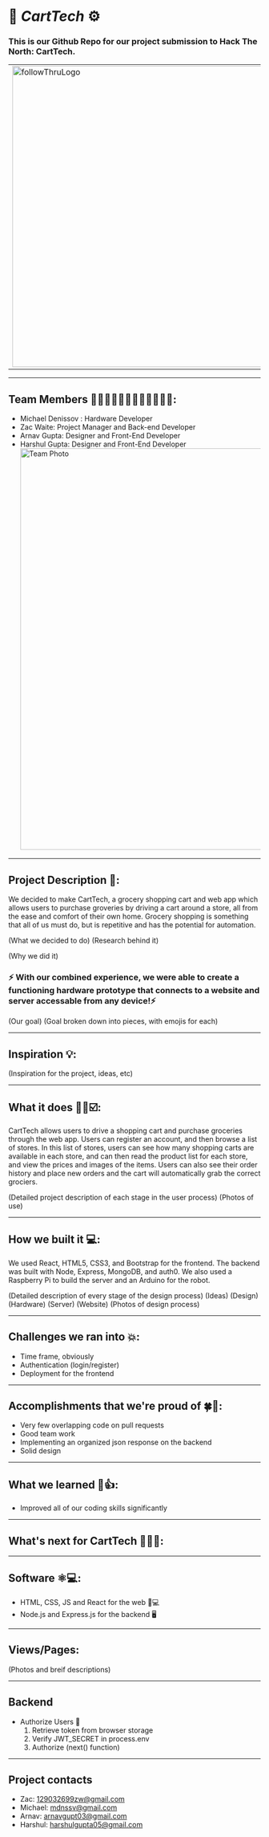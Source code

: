# 🛒 _CartTech_ ⚙️

### This is our Github Repo for our project submission to Hack The North: CartTech.

<table>
    <tr>
        <td>
        <img src="https://user-images.githubusercontent.com/68486874/133670101-732fb286-151d-42a0-b6d2-0704dbb9d2e4.png" alt="followThruLogo" width="600" />
        </td>
        <td>
        "Grocery Shopping is a repetive, menial task, which means it is ripe for automation. Also, as we learned in the past 2 years, having these warehouse-like stores as a congregation point comes with many drawbacks. CartTech is here to make the process easier than ever.
        </td>
    </tr>
</table>

---

## Team Members 👨🏻‍🏭👨🏻‍💻👨🏽‍💻🧑🏽‍💻:

- Michael Denissov : Hardware Developer
- Zac Waite: Project Manager and Back-end Developer
- Arnav Gupta: Designer and Front-End Developer
- Harshul Gupta: Designer and Front-End Developer
  <img width="800" alt="Team Photo" src="https://user-images.githubusercontent.com/68486874/133870564-7903ad5c-38dc-4533-95e1-a2c6e8e67df7.png">

---

## Project Description 📝:

We decided to make CartTech, a grocery shopping cart and web app which allows users to purchase groveries by driving a cart around a store, all from the ease and comfort of their own home. Grocery shopping is something that all of us must do, but is repetitive and has the potential for automation.

(What we decided to do)
(Research behind it)

(Why we did it)

### **⚡️ With our combined experience, we were able to create a functioning hardware prototype that connects to a website and server accessable from any device!⚡️**

(Our goal)
(Goal broken down into pieces, with emojis for each)

---

## Inspiration 💡:

(Inspiration for the project, ideas, etc)

---

## What it does 🛒📱☑️:

CartTech allows users to drive a shopping cart and purchase groceries through the web app. Users can register an account, and then browse a list of stores. In this list of stores, users can see how many shopping carts are available in each store, and can then read the product list for each store, and view the prices and images of the items. Users can also see their order history and place new orders and the cart will automatically grab the correct grociers.

(Detailed project description of each stage in the user process)
(Photos of use)

---

## How we built it 💻:

We used React, HTML5, CSS3, and Bootstrap for the frontend. The backend was built with Node, Express, MongoDB, and auth0. We also used a Raspberry Pi to build the server and an Arduino for the robot.

(Detailed description of every stage of the design process)
(Ideas)
(Design)
(Hardware)
(Server)
(Website)
(Photos of design process)

---

## Challenges we ran into 💥:

- Time frame, obviously
- Authentication (login/register)
- Deployment for the frontend

---

## Accomplishments that we're proud of 🍀🍾:

- Very few overlapping code on pull requests
- Good team work
- Implementing an organized json response on the backend
- Solid design

---

## What we learned 🧠👍:

- Improved all of our coding skills significantly

---

## What's next for CartTech 🥚🐣🐥:

---

## Software ⚛️💻:

- HTML, CSS, JS and React for the web 📱💻
- Node.js and Express.js for the backend 🖥

---

## Views/Pages:

(Photos and breif descriptions)

---

## Backend

- Authorize Users 🔐
  1. Retrieve token from browser storage
  1. Verify JWT_SECRET in process.env
  1. Authorize (next() function)

---

## Project contacts

- Zac: 129032699zw@gmail.com
- Michael: mdnssv@gmail.com
- Arnav: arnavgupt03@gmail.com
- Harshul: harshulgupta05@gmail.com
